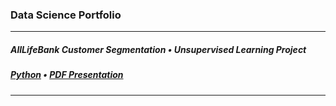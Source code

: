 ### Data Science Portfolio

- - -
##### AllLifeBank Customer Segmentation • Unsupervised Learning Project
##### [Python](Project7/Eide_Project7_AllLifeBank) • [PDF Presentation](pdf/Eide_Project7_AllLifeBank.pdf)
- - -

